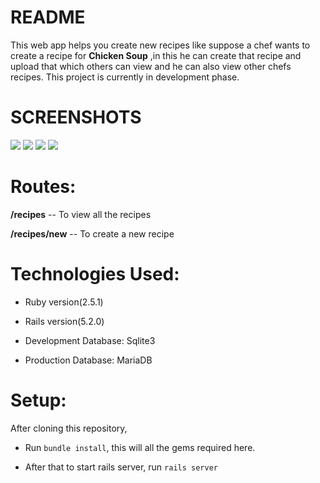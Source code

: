 # README
 
This web app helps you create new recipes like suppose a chef wants to create a recipe for **Chicken Soup** ,in this he can create that recipe and upload that which others can view and he can also view other chefs recipes. This project is currently in development phase.

# SCREENSHOTS

 <img src= "https://user-images.githubusercontent.com/31733278/56352546-180a9180-61ed-11e9-8bce-3905adeddda5.png"  />
 
 <img src= "https://user-images.githubusercontent.com/31733278/56352634-3ff9f500-61ed-11e9-9960-b3a26299dfde.png"   />
 
 <img src = "https://user-images.githubusercontent.com/31733278/56352702-61f37780-61ed-11e9-86c1-f87f05053fc0.png" />
 
 <img src = "https://user-images.githubusercontent.com/31733278/56352728-746db100-61ed-11e9-86ce-c5008c3d14d6.png" />


# Routes:

 **/recipes** -- To view all the recipes
 
 **/recipes/new** -- To create a new recipe

# Technologies Used:

* Ruby version(2.5.1)

* Rails version(5.2.0)

* Development Database: Sqlite3

* Production Database: MariaDB

# Setup:

 After cloning this repository,

* Run `bundle install`, this will all the gems required here.

* After that to start rails server, run `rails server`

